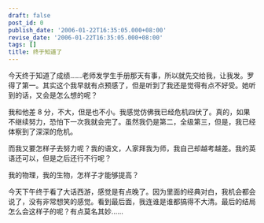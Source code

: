 ```yaml
---
draft: false
post_id: 0
publish_date: '2006-01-22T16:35:05.000+08:00'
revise_date: '2006-01-22T16:35:05.000+08:00'
tags: []
title: 终于知道了
---
```


今天终于知道了成绩……老师发学生手册那天有事，所以就先交给我，让我发。罗得了第一。其实这个我早就有点预感了，但是听到了我还是觉得有点不好受。她听到的话，又会是怎么想的呢？

我和他差 8 分，不大，但是也不小。我感觉仿佛我已经危机四伏了。真的，如果不继续努力，恐怕下一次我就会完了。虽然我仍是第二，全级第三，但是，我已经体察到了深深的危机。

而我又要怎样子去努力呢？我的语文，人家拜我为师，我自己却越考越差。我的英语还可以，但是之后还行不行呢？

我的物理，我的生物，怎样子才能够提高？

今天下午终于看了大话西游，感觉是有点晚了。因为里面的经典对白，我机会都会说了，没有非常想笑的感觉。看到最后面，我连谁是谁都搞得不大清。最后的结局怎么会这样子的呢？有点莫名其妙……
